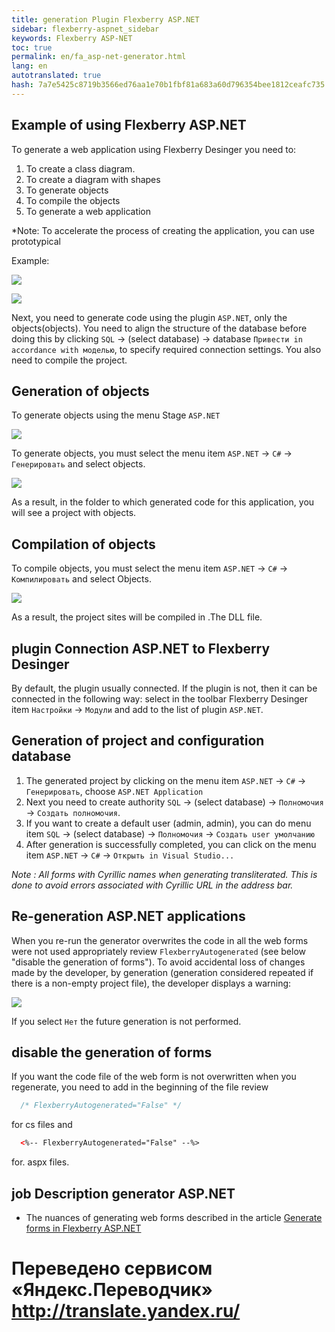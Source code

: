 ```yaml
--- 
title: generation Plugin Flexberry ASP.NET 
sidebar: flexberry-aspnet_sidebar 
keywords: Flexberry ASP-NET 
toc: true 
permalink: en/fa_asp-net-generator.html 
lang: en 
autotranslated: true 
hash: 7a7e5425c8719b3566ed76aa1e70b1fbf81a683a60d796354bee1812ceafc735 
--- 
```


## Example of using Flexberry ASP.NET 

To generate a web application using Flexberry Desinger you need to: 
1. To create a class diagram. 
2. To create a diagram with shapes 
3. To generate objects 
4. To compile the objects 
5. To generate a web application 

*Note: To accelerate the process of creating the application, you can use prototypical 

Example: 

![](/images/pages/products/flexberry-aspnet/aspnet/cat-object.png) 

![](/images/pages/products/flexberry-aspnet/aspnet/cat-form.png) 

Next, you need to generate code using the plugin `ASP.NET`, only the objects(objects). You need to align the structure of the database before doing this by clicking `SQL` -> (select database) -> database `Привести in accordance with моделью`, to specify required connection settings. You also need to compile the project. 

## Generation of objects 

To generate objects using the menu Stage `ASP.NET` 

![](/images/pages/products/flexberry-aspnet/genmenu.png) 

To generate objects, you must select the menu item `ASP.NET` -> `C#` -> `Генерировать` and select objects. 

![](/images/pages/products/flexberry-aspnet/gen-object-web.png) 

As a result, in the folder to which generated code for this application, you will see a project with objects. 

## Compilation of objects 

To compile objects, you must select the menu item `ASP.NET` -> `C#` -> `Компилировать` and select Objects. 

![](/images/pages/products/flexberry-aspnet/compilation-object-web.png) 

As a result, the project sites will be compiled in .The DLL file. 

## plugin Connection ASP.NET to Flexberry Desinger 

By default, the plugin usually connected. If the plugin is not, then it can be connected in the following way: select in the toolbar Flexberry Desinger item `Настройки` -> `Модули` and add to the list of plugin `ASP.NET`. 

## Generation of project and configuration database 

1. The generated project by clicking on the menu item `ASP.NET` -> `C#` -> `Генерировать`, choose `ASP.NET Application` 
2. Next you need to create authority `SQL` -> (select database) -> `Полномочия` -> `Создать полномочия`. 
3. If you want to create a default user (admin, admin), you can do menu item `SQL` -> (select database) -> `Полномочия` -> `Создать user умолчанию` 
4. After generation is successfully completed, you can click on the menu item `ASP.NET` -> `C#` -> `Открыть in Visual Studio...` 

*Note : All forms with Cyrillic names when generating transliterated. This is done to avoid errors associated with Cyrillic URL in the address bar.* 

## Re-generation ASP.NET applications 

When you re-run the generator overwrites the code in all the web forms were not used appropriately review `FlexberryAutogenerated` (see below "disable the generation of forms"). To avoid accidental loss of changes made by the developer, by generation (generation considered repeated if there is a non-empty project file), the developer displays a warning: 

![](/images/pages/products/flexberry-aspnet/aspnet/asp-genwarning.png) 

If you select `Нет` the future generation is not performed. 

## disable the generation of forms 

If you want the code file of the web form is not overwritten when you regenerate, you need to add in the beginning of the file review 

```csharp
  /* FlexberryAutogenerated="False" */ 
``` 

for cs files and 

```xml
  <%-- FlexberryAutogenerated="False" --%>
``` 
for. aspx files. 

## job Description generator ASP.NET 

* The nuances of generating web forms described in the article [Generate forms in Flexberry ASP.NET](fa_form-generation.html) 



 # Переведено сервисом «Яндекс.Переводчик» http://translate.yandex.ru/